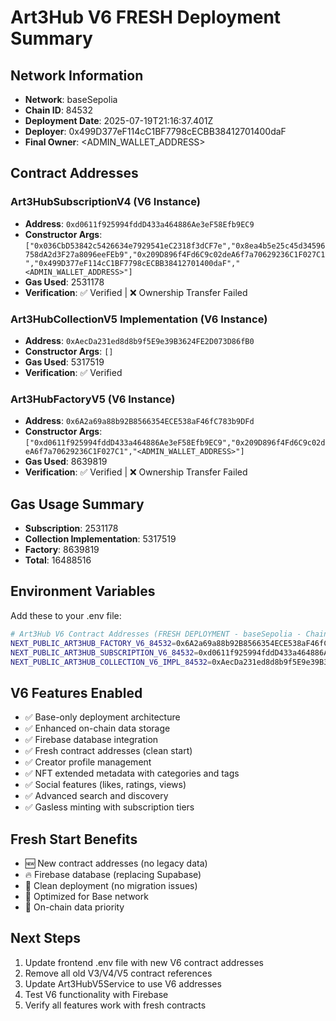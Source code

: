 
# Art3Hub V6 FRESH Deployment Summary

## Network Information
- **Network**: baseSepolia
- **Chain ID**: 84532
- **Deployment Date**: 2025-07-19T21:16:37.401Z
- **Deployer**: 0x499D377eF114cC1BF7798cECBB38412701400daF
- **Final Owner**: <ADMIN_WALLET_ADDRESS>

## Contract Addresses

### Art3HubSubscriptionV4 (V6 Instance)
- **Address**: `0xd0611f925994fddD433a464886Ae3eF58Efb9EC9`
- **Constructor Args**: `["0x036CbD53842c5426634e7929541eC2318f3dCF7e","0x8ea4b5e25c45d34596758dA2d3F27a8096eeFEb9","0x209D896f4Fd6C9c02deA6f7a70629236C1F027C1","0x499D377eF114cC1BF7798cECBB38412701400daF","<ADMIN_WALLET_ADDRESS>"]`
- **Gas Used**: 2531178
- **Verification**: ✅ Verified | ❌ Ownership Transfer Failed

### Art3HubCollectionV5 Implementation (V6 Instance)
- **Address**: `0xAecDa231ed8d8b9f5E9e39B3624FE2D073D86fB0`
- **Constructor Args**: `[]`
- **Gas Used**: 5317519
- **Verification**: ✅ Verified

### Art3HubFactoryV5 (V6 Instance)
- **Address**: `0x6A2a69a88b92B8566354ECE538aF46fC783b9DFd`
- **Constructor Args**: `["0xd0611f925994fddD433a464886Ae3eF58Efb9EC9","0x209D896f4Fd6C9c02deA6f7a70629236C1F027C1","<ADMIN_WALLET_ADDRESS>"]`
- **Gas Used**: 8639819
- **Verification**: ✅ Verified | ❌ Ownership Transfer Failed

## Gas Usage Summary
- **Subscription**: 2531178
- **Collection Implementation**: 5317519
- **Factory**: 8639819
- **Total**: 16488516

## Environment Variables

Add these to your .env file:

```bash
# Art3Hub V6 Contract Addresses (FRESH DEPLOYMENT - baseSepolia - Chain ID: 84532)
NEXT_PUBLIC_ART3HUB_FACTORY_V6_84532=0x6A2a69a88b92B8566354ECE538aF46fC783b9DFd
NEXT_PUBLIC_ART3HUB_SUBSCRIPTION_V6_84532=0xd0611f925994fddD433a464886Ae3eF58Efb9EC9
NEXT_PUBLIC_ART3HUB_COLLECTION_V6_IMPL_84532=0xAecDa231ed8d8b9f5E9e39B3624FE2D073D86fB0
```

## V6 Features Enabled
- ✅ Base-only deployment architecture
- ✅ Enhanced on-chain data storage
- ✅ Firebase database integration
- ✅ Fresh contract addresses (clean start)
- ✅ Creator profile management
- ✅ NFT extended metadata with categories and tags
- ✅ Social features (likes, ratings, views)
- ✅ Advanced search and discovery
- ✅ Gasless minting with subscription tiers

## Fresh Start Benefits
- 🆕 New contract addresses (no legacy data)
- 🔥 Firebase database (replacing Supabase)
- 🧹 Clean deployment (no migration issues)
- 🚀 Optimized for Base network
- 💾 On-chain data priority

## Next Steps
1. Update frontend .env file with new V6 contract addresses
2. Remove all old V3/V4/V5 contract references
3. Update Art3HubV5Service to use V6 addresses
4. Test V6 functionality with Firebase
5. Verify all features work with fresh contracts
